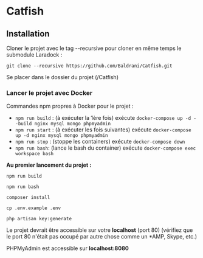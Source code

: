 # Catfish

## Installation

Cloner le projet avec le tag --recursive pour cloner en même temps le submodule Laradock :

`git clone --recursive https://github.com/Baldrani/Catfish.git`

Se placer dans le dossier du projet (/Catfish)

### Lancer le projet avec Docker

Commandes npm propres à Docker pour le projet :

* `npm run build` : (à exécuter la 1ère fois) exécute `docker-compose up -d --build nginx mysql mongo phpmyadmin`
* `npm run start` : (à exécuter les fois suivantes) exécute `docker-compose up -d nginx mysql mongo phpmyadmin`
* `npm run stop` : (stoppe les containers) exécute `docker-compose down` 
* `npm run bash`: (lance le bash du container) exécute `docker-compose exec workspace bash`

**Au premier lancement du projet :**

`npm run build` 

`npm run bash`

`composer install`

`cp .env.example .env` 

`php artisan key:generate`

Le projet devrait être accessible sur votre **localhost** (port 80) 
(vérifiez que le port 80 n'était pas occupé par autre chose comme un \*AMP, Skype, etc.)

PHPMyAdmin est accessible sur **localhost:8080**
